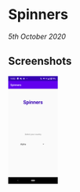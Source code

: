 # Spinners

_5th October 2020_

## Screenshots

<p align="start">
  <img src="Screenshot_1.png" width="20%">
</p>
